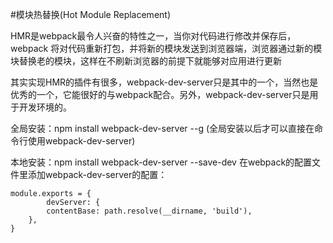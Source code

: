 #模块热替换(Hot Module Replacement)

HMR是webpack最令人兴奋的特性之一，当你对代码进行修改并保存后，webpack 将对代码重新打包，并将新的模块发送到浏览器端，浏览器通过新的模块替换老的模块，这样在不刷新浏览器的前提下就能够对应用进行更新



其实实现HMR的插件有很多，webpack-dev-server只是其中的一个，当然也是优秀的一个，它能很好的与webpack配合。另外，webpack-dev-server只是用于开发环境的。


全局安装：npm install webpack-dev-server --g (全局安装以后才可以直接在命令行使用webpack-dev-server)

本地安装：npm install webpack-dev-server --save-dev 
在webpack的配置文件里添加webpack-dev-server的配置：

```
module.exports = {
        devServer: {
        contentBase: path.resolve(__dirname, 'build'),
    },
}